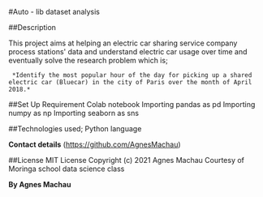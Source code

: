 #Auto - lib dataset analysis

##Description

This project aims at helping an electric car sharing service company process stations' data and understand electric car usage over time and eventually solve the research problem which is;

     *Identify the most popular hour of the day for picking up a shared electric car (Bluecar) in the city of Paris over the month of April 2018.*
     
 ##Set Up Requirement
 Colab notebook
 Importing pandas as pd
 Importing numpy as np
 Importing seaborn as sns
 
 ##Technologies used;
 Python language
 
 **Contact details**
 (https://github.com/AgnesMachau)
 
##License
MIT License Copyright (c) 2021 Agnes Machau
Courtesy of Moringa school data science class
 
 **By Agnes Machau**
 
 
 
 
